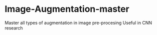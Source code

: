 # Image-Augmentation-master
Master all types of augmentation in image pre-procesing Useful in CNN research
